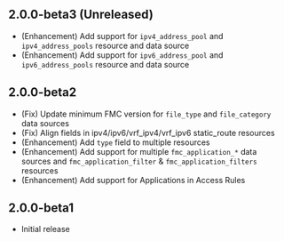 ## 2.0.0-beta3 (Unreleased)

- (Enhancement) Add support for `ipv4_address_pool` and `ipv4_address_pools` resource and data source
- (Enhancement) Add support for `ipv6_address_pool` and `ipv6_address_pools` resource and data source

## 2.0.0-beta2

- (Fix) Update minimum FMC version for `file_type` and `file_category` data sources
- (Fix) Align fields in ipv4/ipv6/vrf_ipv4/vrf_ipv6 static_route resources
- (Enhancement) Add `type` field to multiple resources
- (Enhancement) Add support for multiple `fmc_application_*` data sources and `fmc_application_filter` & `fmc_application_filters` resources
- (Enhancement) Add support for Applications in Access Rules

## 2.0.0-beta1

- Initial release
